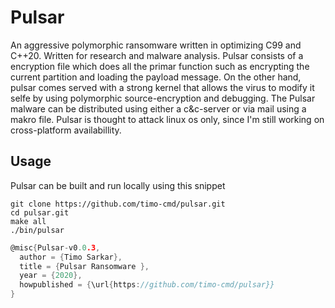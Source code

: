 # Pulsar

An aggressive polymorphic ransomware written in optimizing C99 and C++20. Written for research and malware analysis. Pulsar consists of a encryption file which does all the primar function such as encrypting the current partition and loading the payload message. On the other hand, pulsar comes served with a strong kernel that allows the virus to modify it selfe by using polymorphic source-encryption and debugging. The Pulsar malware can be distributed using either a c&c-server or via mail using a makro file. Pulsar is thought to attack linux os only, since I'm still working on cross-platform availabillity.

## Usage

Pulsar can be built and run locally using this snippet

```
git clone https://github.com/timo-cmd/pulsar.git
cd pulsar.git
make all
./bin/pulsar
```
<!--
To run Swisp with an input file containing your Lisp code:

```
.build/debug/Swisp -i filename
```

To run Swisp in interactive REPL mode:

```
.build/debug/Swisp
```

Example of REPL in action:

```
Swisp> (define r 10)
Swisp> (* pi (* r r))
314.159265358979
Swisp> (if (> (* 11 11) 120) (* 7 6) oops)
42
Swisp> 
```

To run the tests:

```
swift test
```

## Contributions

I welcome contributions; however, please add relevant unit tests for any new features or procedures.

## License
-->

```c
@misc{Pulsar-v0.0.3,
  author = {Timo Sarkar},
  title = {Pulsar Ransomware },
  year = {2020},
  howpublished = {\url{https://github.com/timo-cmd/pulsar}}
}

